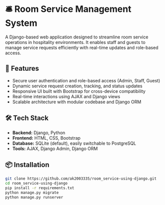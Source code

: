 # 🛎️ Room Service Management System

A Django-based web application designed to streamline room service operations in hospitality environments. It enables staff and guests to manage service requests efficiently with real-time updates and role-based access.

## 🚀 Features

- Secure user authentication and role-based access (Admin, Staff, Guest)
- Dynamic service request creation, tracking, and status updates
- Responsive UI built with Bootstrap for cross-device compatibility
- Real-time interactions using AJAX and Django views
- Scalable architecture with modular codebase and Django ORM

## 🛠️ Tech Stack

- **Backend:** Django, Python  
- **Frontend:** HTML, CSS, Bootstrap  
- **Database:** SQLite (default), easily switchable to PostgreSQL  
- **Tools:** AJAX, Django Admin, Django ORM

## 📦 Installation

```bash
git clone https://github.com/ak2003335/room_service-using-django.git
cd room_service-using-django
pip install -r requirements.txt
python manage.py migrate
python manage.py runserver
